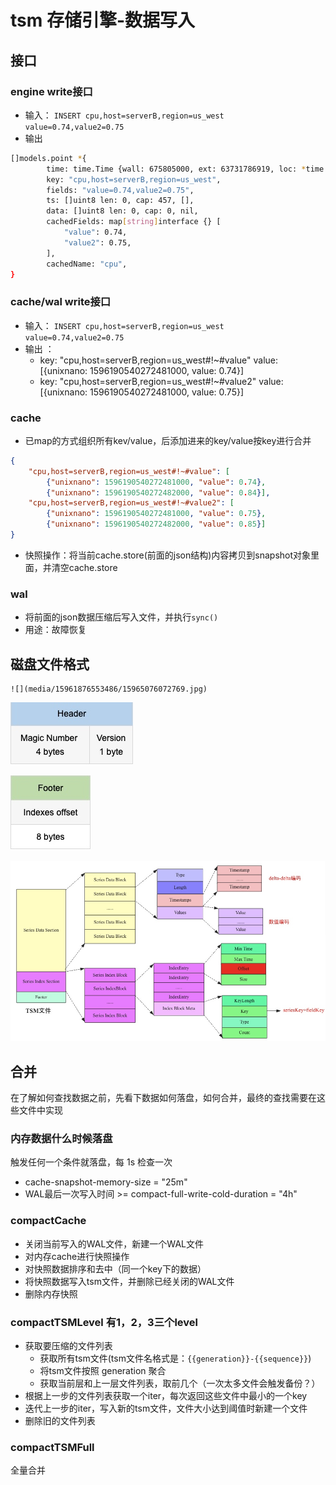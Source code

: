 # tsm 存储引擎-数据写入

## 接口
### engine write接口
- 输入： `INSERT cpu,host=serverB,region=us_west value=0.74,value2=0.75`
- 输出

```bash
[]models.point *{
		time: time.Time {wall: 675805000, ext: 63731786919, loc: *time.Location nil,},
		key: "cpu,host=serverB,region=us_west",
		fields: "value=0.74,value2=0.75",
		ts: []uint8 len: 0, cap: 457, [],
		data: []uint8 len: 0, cap: 0, nil,
		cachedFields: map[string]interface {} [
			"value": 0.74,
			"value2": 0.75,
		],
		cachedName: "cpu",
}
```

### cache/wal write接口
- 输入： `INSERT cpu,host=serverB,region=us_west value=0.74,value2=0.75`
- 输出 ：
    + key: "cpu,host=serverB,region=us_west#!~#value" value: [{unixnano: 1596190540272481000, value: 0.74}]
    + key: "cpu,host=serverB,region=us_west#!~#value2" value: [{unixnano: 1596190540272481000, value: 0.75}]

### cache
- 已map的方式组织所有kev/value，后添加进来的key/value按key进行合并

```json
{
    "cpu,host=serverB,region=us_west#!~#value": [
        {"unixnano": 1596190540272481000, "value": 0.74}, 
        {"unixnano": 1596190540272482000, "value": 0.84}],
    "cpu,host=serverB,region=us_west#!~#value2": [
        {"unixnano": 1596190540272481000, "value": 0.75}, 
        {"unixnano": 1596190540272482000, "value": 0.85}]
}
```

- 快照操作：将当前cache.store(前面的json结构)内容拷贝到snapshot对象里面，并清空cache.store

### wal
- 将前面的json数据压缩后写入文件，并执行`sync()`
- 用途：故障恢复


## 磁盘文件格式
	
	![](media/15961876553486/15965076072769.jpg)

![](media/15961876553486/15965076197602.jpg)

![](media/15961876553486/15965076322907.jpg)

![](media/15961876553486/15965073791188.jpg)


## 合并
在了解如何查找数据之前，先看下数据如何落盘，如何合并，最终的查找需要在这些文件中实现

### 内存数据什么时候落盘
触发任何一个条件就落盘，每 1s 检查一次

- cache-snapshot-memory-size = "25m"
- WAL最后一次写入时间 >= compact-full-write-cold-duration = "4h"

### compactCache
- 关闭当前写入的WAL文件，新建一个WAL文件
- 对内存cache进行快照操作
- 对快照数据排序和去中（同一个key下的数据）
- 将快照数据写入tsm文件，并删除已经关闭的WAL文件
- 删除内存快照

### compactTSMLevel 有1，2，3三个level
- 获取要压缩的文件列表
    + 获取所有tsm文件(tsm文件名格式是：`{{generation}}-{{sequence}}`)
    + 将tsm文件按照 generation 聚合
    + 获取当前层和上一层文件列表，取前几个（一次太多文件会触发备份？）
- 根据上一步的文件列表获取一个iter，每次返回这些文件中最小的一个key
- 迭代上一步的iter，写入新的tsm文件，文件大小达到阈值时新建一个文件
- 删除旧的文件列表


### compactTSMFull
全量合并




